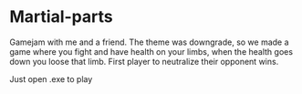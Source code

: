 # Martial-parts
Gamejam with me and a friend. 
The theme was downgrade, so we made a game where you fight and have health on your limbs, when the health goes down you loose that limb. 
First player to neutralize their opponent wins.

Just open .exe to play
